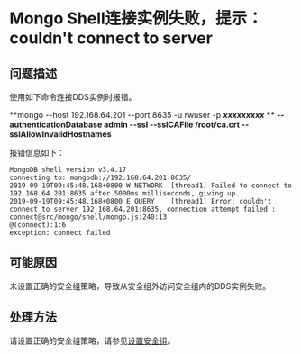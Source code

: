 # Mongo Shell连接实例失败，提示：couldn't connect to server<a name="dds_03_troubleshoot_0004"></a>

## 问题描述<a name="section10861151113245"></a>

使用如下命令连接DDS实例时报错。

**mongo --host 192.168.64.201 --port 8635 -u rwuser -p **_xxxxxxxxx_ ** --authenticationDatabase admin --ssl --sslCAFile /root/ca.crt --sslAllowInvalidHostnames**

报错信息如下：

```
MongoDB shell version v3.4.17
connecting to: mongodb://192.168.64.201:8635/
2019-09-19T09:45:48.168+0800 W NETWORK  [thread1] Failed to connect to 192.168.64.201:8635 after 5000ms milliseconds, giving up.
2019-09-19T09:45:48.168+0800 E QUERY    [thread1] Error: couldn't connect to server 192.168.64.201:8635, connection attempt failed :
connect@src/mongo/shell/mongo.js:240:13
@(connect):1:6
exception: connect failed
```

## 可能原因<a name="section1118811822513"></a>

未设置正确的安全组策略，导致从安全组外访问安全组内的DDS实例失败。

## 处理方法<a name="section19511332122519"></a>

请设置正确的安全组策略，请参见[设置安全组](https://support.huaweicloud.com/qs-dds/dds_02_0022.html)。

